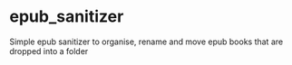 # epub_sanitizer
Simple epub sanitizer to organise, rename and move epub books that are dropped into a folder
